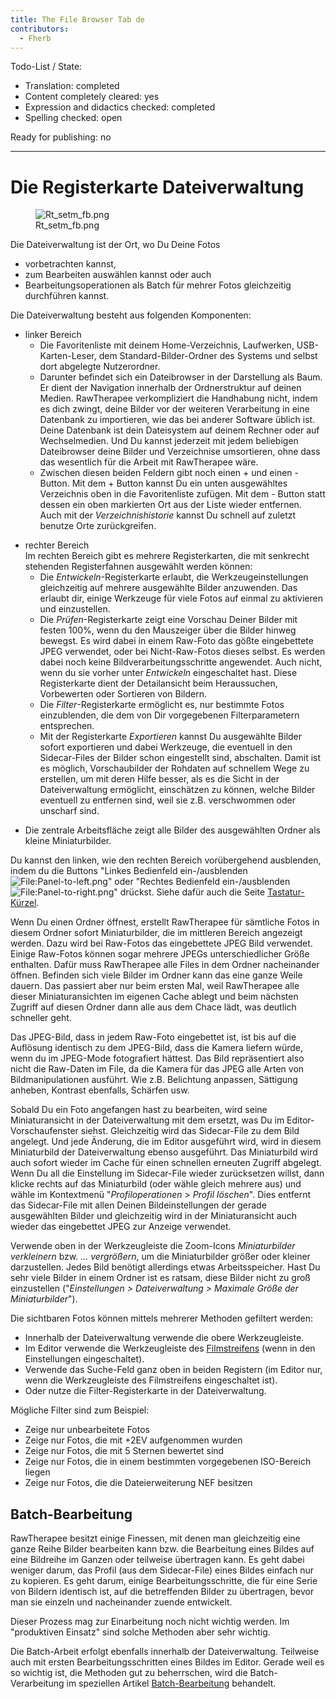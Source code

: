 ```yaml
---
title: The File Browser Tab de
contributors:
  - Fherb
---
```


Todo-List / State:

- Translation: completed
- Content completely cleared: yes
- Expression and didactics checked: completed
- Spelling checked: open

Ready for publishing: no

------------------------------------------------------------------------

# Die Registerkarte Dateiverwaltung

<figure>
<img src="/images/Rt_setm_fb.png" title="Rt_setm_fb.png" />
<figcaption>Rt_setm_fb.png</figcaption>
</figure>

Die Dateiverwaltung ist der Ort, wo Du Deine Fotos

- vorbetrachten kannst,
- zum Bearbeiten auswählen kannst oder auch
- Bearbeitungsoperationen als Batch für mehrer Fotos gleichzeitig
  durchführen kannst.

Die Dateiverwaltung besteht aus folgenden Komponenten:

- linker Bereich
  - Die Favoritenliste mit deinem Home-Verzeichnis, Laufwerken,
    USB-Karten-Leser, dem Standard-Bilder-Ordner des Systems und selbst
    dort abgelegte Nutzerordner.
  - Darunter befindet sich ein Dateibrowser in der Darstellung als Baum.
    Er dient der Navigation innerhalb der Ordnerstruktur auf deinen
    Medien. RawTherapee verkompliziert die Handhabung nicht, indem es
    dich zwingt, deine Bilder vor der weiteren Verarbeitung in eine
    Datenbank zu importieren, wie das bei anderer Software üblich ist.
    Deine Datenbank ist dein Dateisystem auf deinem Rechner oder auf
    Wechselmedien. Und Du kannst jederzeit mit jedem beliebigen
    Dateibrowser deine Bilder und Verzeichnise umsortieren, ohne dass
    das wesentlich für die Arbeit mit RawTherapee wäre.
  - Zwischen diesen beiden Feldern gibt noch einen + und einen - Button.
    Mit dem + Button kannst Du ein unten ausgewähltes Verzeichnis oben
    in die Favoritenliste zufügen. Mit dem - Button statt dessen ein
    oben markierten Ort aus der Liste wieder entfernen. Auch mit der
    *Verzeichnishistorie* kannst Du schnell auf zuletzt benutze Orte
    zurückgreifen.

<!-- -->

- rechter Bereich  
  Im rechten Bereich gibt es mehrere Registerkarten, die mit senkrecht
  stehenden Registerfahnen ausgewählt werden können:
  - Die *Entwickeln*-Registerkarte erlaubt, die Werkzeugeinstellungen
    gleichzeitig auf mehrere ausgewählte Bilder anzuwenden. Das erlaubt
    dir, einige Werkzeuge für viele Fotos auf einmal zu aktivieren und
    einzustellen.
  - Die *Prüfen*-Registerkarte zeigt eine Vorschau Deiner Bilder mit
    festen 100%, wenn du den Mauszeiger über die Bilder hinweg bewegst.
    Es wird dabei in einem Raw-Foto das gößte eingebettete JPEG
    verwendet, oder bei Nicht-Raw-Fotos dieses selbst. Es werden dabei
    noch keine Bildverarbeitungsschritte angewendet. Auch nicht, wenn du
    sie vorher unter *Entwickeln* eingeschaltet hast. Diese
    Registerkarte dient der Detailansicht beim Heraussuchen, Vorbewerten
    oder Sortieren von Bildern.
  - Die *Filter*-Registerkarte ermöglicht es, nur bestimmte Fotos
    einzublenden, die dem von Dir vorgegebenen Filterparametern
    entsprechen.
  - Mit der Registerkarte *Exportieren* kannst Du ausgewählte Bilder
    sofort exportieren und dabei Werkzeuge, die eventuell in den
    Sidecar-Files der Bilder schon eingestellt sind, abschalten. Damit
    ist es möglich, Vorschaubilder der Rohdaten auf schnellem Wege zu
    erstellen, um mit deren Hilfe besser, als es die Sicht in der
    Dateiverwaltung ermöglicht, einschätzen zu können, welche Bilder
    eventuell zu entfernen sind, weil sie z.B. verschwommen oder
    unscharf sind.

<!-- -->

- Die zentrale Arbeitsfläche zeigt alle Bilder des ausgewählten Ordner
  als kleine Miniaturbilder.

Du kannst den linken, wie den rechten Bereich vorübergehend ausblenden,
indem du die Buttons "Linkes Bedienfeld ein-/ausblenden
![<File:Panel-to-left.png>](Panel-to-left.png "File:Panel-to-left.png")"
oder "Rechtes Bedienfeld ein-/ausblenden
![<File:Panel-to-right.png>](Panel-to-right.png "File:Panel-to-right.png")"
drückst. Siehe dafür auch die Seite
[Tastatur-Kürzel](keyboard_shortcuts/de).

Wenn Du einen Ordner öffnest, erstellt RawTherapee für sämtliche Fotos
in diesem Ordner sofort Miniaturbilder, die im mittleren Bereich
angezeigt werden. Dazu wird bei Raw-Fotos das eingebettete JPEG Bild
verwendet. Einige Raw-Fotos können sogar mehrere JPEGs unterschiedlicher
Größe enthalten. Dafür muss RawTherapee alle Files in dem Ordner
nacheinander öffnen. Befinden sich viele Bilder im Ordner kann das eine
ganze Weile dauern. Das passiert aber nur beim ersten Mal, weil
RawTherapee alle dieser Miniaturansichten im eigenen Cache ablegt und
beim nächsten Zugriff auf diesen Ordner dann alle aus dem Chace lädt,
was deutlich schneller geht.

Das JPEG-Bild, dass in jedem Raw-Foto eingebettet ist, ist bis auf die
Auflösung identisch zu dem JPEG-Bild, dass die Kamera liefern würde,
wenn du im JPEG-Mode fotografiert hättest. Das Bild repräsentiert also
nicht die Raw-Daten im File, da die Kamera für das JPEG alle Arten von
Bildmanipulationen ausführt. Wie z.B. Belichtung anpassen, Sättigung
anheben, Kontrast ebenfalls, Schärfen usw.

Sobald Du ein Foto angefangen hast zu bearbeiten, wird seine
Miniaturansicht in der Dateiverwaltung mit dem ersetzt, was Du im
Editor-Vorschaufenster siehst. Gleichzeitig wird das Sidecar-File zu dem
Bild angelegt. Und jede Änderung, die im Editor ausgeführt wird, wird in
diesem Miniaturbild der Dateiverwaltung ebenso ausgeführt. Das
Miniaturbild wird auch sofort wieder im Cache für einen schnellen
erneuten Zugriff abgelegt. Wenn Du all die Einstellung im Sidecar-File
wieder zurücksetzen willst, dann klicke rechts auf das Miniaturbild
(oder wähle gleich mehrere aus) und wähle im Kontextmenü
"*Profiloperationen* \> *Profil löschen*". Dies entfernt das
Sidecar-File mit allen Deinen Bildeinstellungen der gerade ausgewählten
Bilder und gleichzeitig wird in der Miniaturansicht auch wieder das
eingebettet JPEG zur Anzeige verwendet.

Verwende oben in der Werkzeugleiste die Zoom-Icons *Miniaturbilder
verkleinern* bzw. *... vergrößern*, um die Miniaturbilder größer oder
kleiner darzustellen. Jedes Bild benötigt allerdings etwas
Arbeitsspeicher. Hast Du sehr viele Bilder in einem Ordner ist es
ratsam, diese Bilder nicht zu groß einzustellen ("*Einstellungen \>
Dateiverwaltung \> Maximale Größe der Miniaturbilder*").

Die sichtbaren Fotos können mittels mehrerer Methoden gefiltert werden:

- Innerhalb der Dateiverwaltung verwende die obere Werkzeugleiste.
- Im Editor verwende die Werkzeugleiste des
  [Filmstreifens](the_image_editor_tab/de#der_filmstreifen)
  (wenn in den Einstellungen eingeschaltet).
- Verwende das Suche-Feld ganz oben in beiden Registern (im Editor nur,
  wenn die Werkzeugleiste des Filmstreifens eingeschaltet ist).
- Oder nutze die Filter-Registerkarte in der Dateiverwaltung.

Mögliche Filter sind zum Beispiel:

- Zeige nur unbearbeitete Fotos
- Zeige nur Fotos, die mit +2EV aufgenommen wurden
- Zeige nur Fotos, die mit 5 Sternen bewertet sind
- Zeige nur Fotos, die in einem bestimmten vorgegebenen ISO-Bereich
  liegen
- Zeige nur Fotos, die die Dateierweiterung NEF besitzen

## Batch-Bearbeitung

RawTherapee besitzt einige Finessen, mit denen man gleichzeitig eine
ganze Reihe Bilder bearbeiten kann bzw. die Bearbeitung eines Bildes auf
eine Bildreihe im Ganzen oder teilweise übertragen kann. Es geht dabei
weniger darum, das Profil (aus dem Sidecar-File) eines Bildes einfach
nur zu kopieren. Es geht darum, einige Bearbeitungsschritte, die für
eine Serie von Bildern identisch ist, auf die betreffenden Bilder zu
übertragen, bevor man sie einzeln und nacheinander zuende entwickelt.

Dieser Prozess mag zur Einarbeitung noch nicht wichtig werden. Im
"produktiven Einsatz" sind solche Methoden aber sehr wichtig.

Die Batch-Arbeit erfolgt ebenfalls innerhalb der Dateiverwaltung.
Teilweise auch mit ersten Bearbeitungsschritten eines Bildes im Editor.
Gerade weil es so wichtig ist, die Methoden gut zu beherrschen, wird die
Batch-Verarbeitung im speziellen Artikel
[Batch-Bearbeitung](batch_adjustments_-_sync/de) behandelt.
